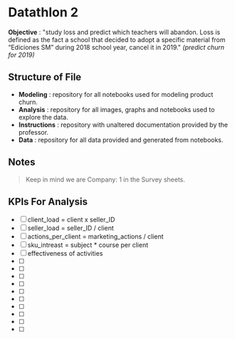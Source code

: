 # Datathlon 2

**Objective** : "study loss and predict which teachers will abandon. Loss is defined as the fact a school that decided to adopt a specific material from “Ediciones SM” during 2018 school year, cancel it in 2019." *(predict churn for 2019)*

## Structure of File

- **Modeling** : repository for all notebooks used for modeling product churn.
- **Analysis** : repository for all images, graphs and notebooks used to explore the data.
- **Instructions** : repository with unaltered documentation provided by the professor.
- **Data** : repository for all data provided and generated from notebooks.

## Notes

> Keep in mind we are Company: 1 in the Survey sheets.

## KPIs For Analysis

- [ ] client_load = client x seller_ID
- [ ] seller_load = seller_ID / client
- [ ] actions_per_client = marketing_actions / client
- [ ] sku_intreast = subject * course per client
- [ ] effectiveness of activities 
- [ ]
- [ ]
- [ ]
- [ ]
- [ ]
- [ ]
- [ ]
- [ ]
- [ ]
- [ ]
